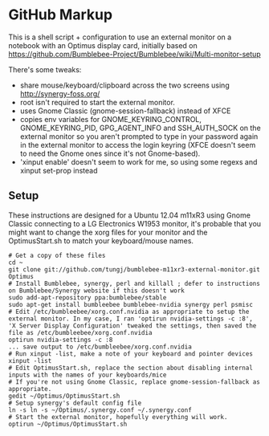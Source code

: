 GitHub Markup
=============

This is a shell script + configuration to use an external monitor on a notebook with an Optimus display card, initially based on https://github.com/Bumblebee-Project/Bumblebee/wiki/Multi-monitor-setup 

There's some tweaks:
* share mouse/keyboard/clipboard across the two screens using http://synergy-foss.org/
* root isn't required to start the external monitor. 
* uses Gnome Classic (gnome-session-fallback) instead of XFCE
* copies env variables for GNOME_KEYRING_CONTROL, GNOME_KEYRING_PID, GPG_AGENT_INFO and SSH_AUTH_SOCK on the external monitor so you aren't prompted to type in your password again in the external monitor to access the login keyring (XFCE doesn't seem to need the Gnome ones since it's not Gnome-based). 
* 'xinput enable' doesn't seem to work for me, so using some regexs and xinput set-prop instead

Setup
-------

These instructions are designed for a Ubuntu 12.04 m11xR3 using Gnome Classic connecting to a LG Electronics W1953 monitor, it's probable that you might want to change the xorg files for your monitor and the OptimusStart.sh to match your keyboard/mouse names. 

    # Get a copy of these files
    cd ~
    git clone git://github.com/tungj/bumblebee-m11xr3-external-monitor.git Optimus
    # Install Bumblebee, synergy, perl and killall ; defer to instructions on Bumblebee/Synergy website if this doesn't work
    sudo add-apt-repository ppa:bumblebee/stable
    sudo apt-get install bumbleebee bumblebee-nvidia synergy perl psmisc
    # Edit /etc/bumbleebee/xorg.conf.nvidia as appropriate to setup the external monitor. In my case, I ran 'optirun nvidia-settings -c :8', 'X Server Display Configuration' tweaked the settings, then saved the file as /etc/bumbleebee/xorg.conf.nvidia
    optirun nvidia-settings -c :8
    ... save output to /etc/bumbleebee/xorg.conf.nvidia
    # Run xinput -list, make a note of your keyboard and pointer devices
    xinput -list
    # Edit OptimusStart.sh, replace the section about disabling internal inputs with the names of your keyboards/mice
    # If you're not using Gnome Classic, replace gnome-session-fallback as appropriate. 
    gedit ~/Optimus/OptimusStart.sh
    # Setup synergy's default config file
    ln -s ln -s ~/Optimus/.synergy.conf ~/.synergy.conf
    # Start the external monitor, hopefully everything will work. 
    optirun ~/Optimus/OptimusStart.sh
    
